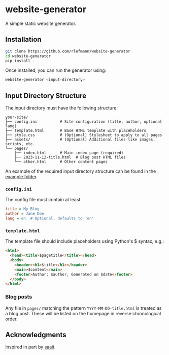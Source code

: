 # website-generator
A simple static website generator.

## Installation
```sh
git clone https://github.com/rlefmann/website-generator
cd website-generator
pip install .
```

Once installed, you can run the generator using:
```sh
website-generator <input-directory>
```

## Input Directory Structure

The input directory must have the following structure:
```
your-site/
├── config.ini          # Site configuration (title, author, optional lang)
├── template.html       # Base HTML template with placeholders
├── style.css           # (Optional) Stylesheet to apply to all pages
├── assets/             # (Optional) Additional files like images, scripts, etc.
└── pages/
    ├── index.html      # Main index page (required)
    ├── 2023-11-12-title.html  # Blog post HTML files
    └── other.html      # Other content pages
```

An example of the required input directory structure can be found in the [example folder](./example).

### `config.ini`
The config file must contain at least
```ini
title = My Blog
author = Jane Doe
lang = en  # Optional, defaults to 'en'
```

### `template.html`
The template file should include placeholders using Python's $ syntax, e.g.:
```html
<html>
  <head><title>$pagetitle</title></head>
  <body>
    <header><h1>$title</h1></header>
    <main>$content</main>
    <footer>Author: $author, Generated on $date</footer>
  </body>
</html>
```

### Blog posts
Any file in `pages/` matching the pattern `YYYY-MM-DD-title.html` is treated as a blog post.
These will be listed on the homepage in reverse chronological order.

## Acknowledgments
Inspired in part by [saait](https://codemadness.org/saait.html).
